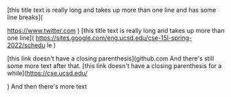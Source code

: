 [this title text is really long and takes up more than
one line
and has some line breaks](

https://www.twitter.com
)
[this title text is really long and takes up more than
one line](
https://sites.google.com/eng.ucsd.edu/cse-15l-spring-2022/schedu
le
)

[this link doesn't have a closing parenthesis](github.com
And there's still some more text after that.
[this link doesn't have a closing parenthesis for a
while](https://cse.ucsd.edu/

)
And then there's more text